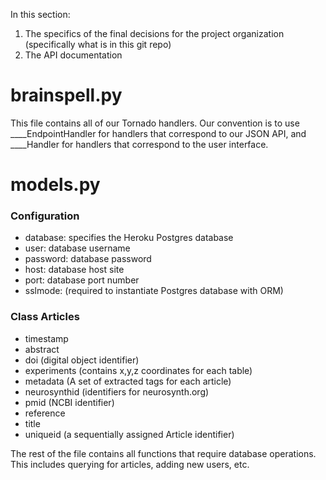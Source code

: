 In this section:

1. The specifics of the final decisions for the project organization (specifically what is in this git repo)  
2. The API documentation

# brainspell.py

This file contains all of our Tornado handlers. Our convention is to use ____EndpointHandler for handlers that correspond to our JSON API, and ____Handler for handlers that correspond to the user interface.

# models.py

### Configuration 
* database: specifies the Heroku Postgres database
* user: database username 
* password: database password
* host: database host site 
* port: database port number 
* sslmode: (required to instantiate Postgres database with ORM) 

### Class Articles
* timestamp 
* abstract
* doi (digital object identifier)
* experiments (contains x,y,z coordinates for each table) 
* metadata (A set of extracted tags for each article) 
* neurosynthid (identifiers for neurosynth.org) 
* pmid (NCBI identifier) 
* reference 
* title 
* uniqueid (a sequentially assigned Article identifier) 

The rest of the file contains all functions that require database operations. This includes querying for articles, adding new users, etc.
